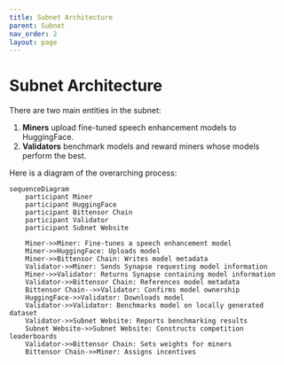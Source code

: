 ```yaml
---
title: Subnet Architecture
parent: Subnet
nav_order: 2
layout: page
---
```

# Subnet Architecture

There are two main entities in the subnet:

1. **Miners** upload fine-tuned speech enhancement models to HuggingFace.
2. **Validators** benchmark models and reward miners whose models perform the best.

Here is a diagram of the overarching process:

```mermaid
sequenceDiagram
    participant Miner
    participant HuggingFace
    participant Bittensor Chain
    participant Validator
    participant Subnet Website

    Miner->>Miner: Fine-tunes a speech enhancement model
    Miner->>HuggingFace: Uploads model
    Miner->>Bittensor Chain: Writes model metadata
    Validator->>Miner: Sends Synapse requesting model information
    Miner->>Validator: Returns Synapse containing model information
    Validator->>Bittensor Chain: References model metadata
    Bittensor Chain-->>Validator: Confirms model ownership
    HuggingFace->>Validator: Downloads model
    Validator->>Validator: Benchmarks model on locally generated dataset
    Validator->>Subnet Website: Reports benchmarking results
    Subnet Website->>Subnet Website: Constructs competition leaderboards
    Validator->>Bittensor Chain: Sets weights for miners
    Bittensor Chain->>Miner: Assigns incentives 
```
